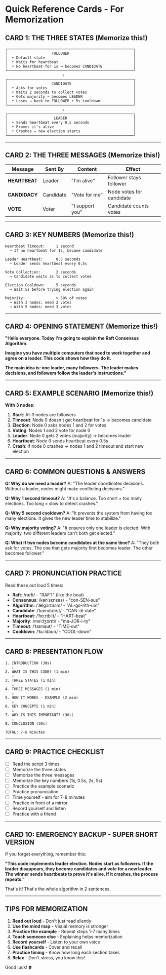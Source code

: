 # Quick Reference Cards - For Memorization

## CARD 1: THE THREE STATES (Memorize this!)

```
┌─────────────────────────────────────────────────────────┐
│                    FOLLOWER                             │
│  • Default state                                        │
│  • Waits for heartbeat                                  │
│  • No heartbeat for 1s → becomes CANDIDATE              │
└─────────────────────────────────────────────────────────┘
                          ↓
┌─────────────────────────────────────────────────────────┐
│                    CANDIDATE                            │
│  • Asks for votes                                       │
│  • Waits 2 seconds to collect votes                     │
│  • Gets majority → becomes LEADER                       │
│  • Loses → back to FOLLOWER + 5s cooldown               │
└─────────────────────────────────────────────────────────┘
                          ↓
┌─────────────────────────────────────────────────────────┐
│                     LEADER                              │
│  • Sends heartbeat every 0.5 seconds                    │
│  • Proves it's alive                                    │
│  • Crashes → new election starts                        │
└─────────────────────────────────────────────────────────┘
```

---

## CARD 2: THE THREE MESSAGES (Memorize this!)

| Message | Sent By | Content | Effect |
|---------|---------|---------|--------|
| **HEARTBEAT** | Leader | "I'm alive" | Follower stays follower |
| **CANDIDACY** | Candidate | "Vote for me" | Node votes for candidate |
| **VOTE** | Voter | "I support you" | Candidate counts votes |

---

## CARD 3: KEY NUMBERS (Memorize this!)

```
Heartbeat Timeout:     1 second
  → If no heartbeat for 1s, become candidate

Leader Heartbeat:      0.5 seconds
  → Leader sends heartbeat every 0.5s

Vote Collection:       2 seconds
  → Candidate waits 2s to collect votes

Election Cooldown:     5 seconds
  → Wait 5s before trying election again

Majority:              > 50% of votes
  → With 3 nodes: need 2 votes
  → With 5 nodes: need 3 votes
```

---

## CARD 4: OPENING STATEMENT (Memorize this!)

**"Hello everyone. Today I'm going to explain the Raft Consensus Algorithm.**

**Imagine you have multiple computers that need to work together and agree on a leader. This code shows how they do it.**

**The main idea is: one leader, many followers. The leader makes decisions, and followers follow the leader's instructions."**

---

## CARD 5: EXAMPLE SCENARIO (Memorize this!)

**With 3 nodes:**

1. **Start**: All 3 nodes are followers
2. **Timeout**: Node 0 doesn't get heartbeat for 1s → becomes candidate
3. **Election**: Node 0 asks nodes 1 and 2 for votes
4. **Voting**: Nodes 1 and 2 vote for node 0
5. **Leader**: Node 0 gets 2 votes (majority) → becomes leader
6. **Heartbeat**: Node 0 sends heartbeat every 0.5s
7. **Crash**: If node 0 crashes → nodes 1 and 2 timeout and start new election

---

## CARD 6: COMMON QUESTIONS & ANSWERS

**Q: Why do we need a leader?**
A: "The leader coordinates decisions. Without a leader, nodes might make conflicting decisions."

**Q: Why 1 second timeout?**
A: "It's a balance. Too short = too many elections. Too long = slow to detect crashes."

**Q: Why 5 second cooldown?**
A: "It prevents the system from having too many elections. It gives the new leader time to stabilize."

**Q: Why majority voting?**
A: "It ensures only one leader is elected. With majority, two different leaders can't both get elected."

**Q: What if two nodes become candidates at the same time?**
A: "They both ask for votes. The one that gets majority first becomes leader. The other becomes follower."

---

## CARD 7: PRONUNCIATION PRACTICE

Read these out loud 5 times:

- **Raft**: /ræft/ - "RAFT" (like the boat)
- **Consensus**: /kənˈsɛnsəs/ - "con-SEN-sus"
- **Algorithm**: /ˈælɡərɪðəm/ - "AL-go-rith-um"
- **Candidate**: /ˈkændɪdeɪt/ - "CAN-di-date"
- **Heartbeat**: /ˈhɑːrtbiːt/ - "HART-beat"
- **Majority**: /məˈdʒɒrɪti/ - "ma-JOR-i-ty"
- **Timeout**: /ˈtaɪmaʊt/ - "TIME-out"
- **Cooldown**: /ˈkuːldaʊn/ - "COOL-down"

---

## CARD 8: PRESENTATION FLOW

```
1. INTRODUCTION (30s)
   ↓
2. WHAT IS THIS CODE? (1 min)
   ↓
3. THREE STATES (1 min)
   ↓
4. THREE MESSAGES (1 min)
   ↓
5. HOW IT WORKS - EXAMPLE (2 min)
   ↓
6. KEY CONCEPTS (1 min)
   ↓
7. WHY IS THIS IMPORTANT? (30s)
   ↓
8. CONCLUSION (30s)

TOTAL: 7-8 minutes
```

---

## CARD 9: PRACTICE CHECKLIST

- [ ] Read the script 3 times
- [ ] Memorize the three states
- [ ] Memorize the three messages
- [ ] Memorize the key numbers (1s, 0.5s, 2s, 5s)
- [ ] Practice the example scenario
- [ ] Practice pronunciation
- [ ] Time yourself - aim for 7-8 minutes
- [ ] Practice in front of a mirror
- [ ] Record yourself and listen
- [ ] Practice with a friend

---

## CARD 10: EMERGENCY BACKUP - SUPER SHORT VERSION

If you forget everything, remember this:

**"This code implements leader election. Nodes start as followers. If the leader disappears, they become candidates and vote for a new leader. The winner sends heartbeats to prove it's alive. If it crashes, the process repeats."**

That's it! That's the whole algorithm in 2 sentences.

---

## TIPS FOR MEMORIZATION

1. **Read out loud** - Don't just read silently
2. **Use the mind map** - Visual memory is stronger
3. **Practice the example** - Repeat steps 1-7 many times
4. **Teach someone else** - Explaining helps memorization
5. **Record yourself** - Listen to your own voice
6. **Use flashcards** - Cover and recall
7. **Practice timing** - Know how long each section takes
8. **Relax** - Don't stress, you know this!

Good luck! 🍀

